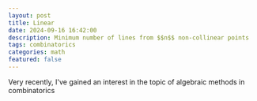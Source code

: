 ```yaml
---
layout: post
title: Linear 
date: 2024-09-16 16:42:00
description: Minimum number of lines from $$n$$ non-collinear points
tags: combinatorics
categories: math
featured: false
---
```


Very recently, I've gained an interest in the topic of algebraic methods in combinatorics


